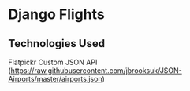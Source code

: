 # Django Flights

## Technologies Used
Flatpickr
Custom JSON API (https://raw.githubusercontent.com/jbrooksuk/JSON-Airports/master/airports.json)